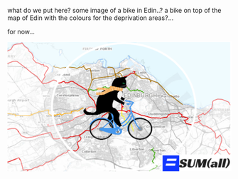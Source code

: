 what do we put here? some image of a bike in Edin..? a bike on top of the map of Edin with the colours for the deprivation areas?...

for now...

![Image](catbike.png)
